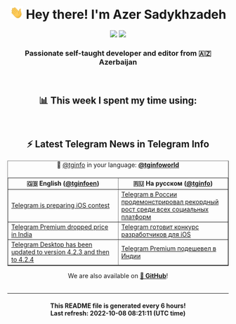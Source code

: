 <div align="center">
	<div>
		<h1>
      <img src="./assets/hi.gif" width="30px"> Hey there! I'm Azer Sadykhzadeh
    </h1>
    <img height="18" src="https://komarev.com/ghpvc/?username=sadykhzadeh&label=Views&color=2081c1&style=flat-square" />
		<a href="https://wakatime.com/@Azer"> <img height="18" src="https://wakatime.com/badge/user/f80ae27a-c328-426f-a381-bc84136e2dd6.svg" /> </a>
    <h3>
      Passionate self-taught developer and editor from 🇦🇿 Azerbaijan
    </h3>
  </div>
  <br>

<h2>📊 This week I spent my time using:</h2>

<!--START_SECTION:waka-->
<!--END_SECTION:waka-->

<br>

<h2>⚡️ Latest Telegram News in Telegram Info</h2>
  <table border>
		<tr>
			<th width="50%">🇬🇧 English (<a href="https://t.me/tginfoen">@tginfoen</a>)</th>
			<th>🇷🇺 На русском (<a href="https://t.me/tginfo">@tginfo</a>)</th>
		</tr>
		<caption>🚩 <a href="https://t.me/tginfo">@tginfo</a> in your language: <a href="https://t.me/tginfoworld"><b>@tginfoworld</b></a><caption/>
  <tr><td><a href="https://t.me/tginfoen/1493">Telegram is preparing iOS contest</a></td>
    <td><a href="https://t.me/tginfo/3437">Telegram в России продемонстрировал рекордный рост среди всех социальных платформ</a></td></tr><tr><td><a href="https://t.me/tginfoen/1492">Telegram Premium dropped price in India</a></td>
    <td><a href="https://t.me/tginfo/3436">Telegram готовит конкурс разработчиков для iOS</a></td></tr><tr><td><a href="https://t.me/tginfoen/1491">Telegram Desktop has been updated to version 4.2.3 and then to 4.2.4</a></td>
    <td><a href="https://t.me/tginfo/3435">Telegram Premium подешевел в Индии</a></td></tr>
</table>
We are also available on <a href="https://github.com/tginfo"><b>🐙 GitHub</b></a>!
</div>

<br>
<hr>
<h4 align="center">This README file is generated <b>every 6 hours</b>!</br>Last refresh: <b>2022-10-08 08:21:11 (UTC time)</b></h4>
